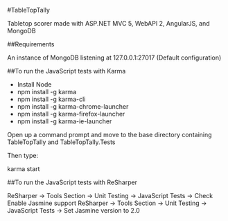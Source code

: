 #TableTopTally

Tabletop scorer made with ASP.NET MVC 5, WebAPI 2, AngularJS, and MongoDB


##Requirements

An instance of MongoDB listening at 127.0.0.1:27017 (Default configuration)


##To run the JavaScript tests with Karma

* Install Node
* npm install -g karma
* npm install -g karma-cli
* npm install -g karma-chrome-launcher
* npm install -g karma-firefox-launcher
* npm install -g karma-ie-launcher

Open up a command prompt and move to the base directory containing
TableTopTally and TableTopTally.Tests

Then type:

karma start


##To run the JavaScript tests with ReSharper

ReSharper -> Tools Section -> Unit Testing -> JavaScript Tests -> Check Enable Jasmine support
ReSharper -> Tools Section -> Unit Testing -> JavaScript Tests -> Set Jasmine version to 2.0